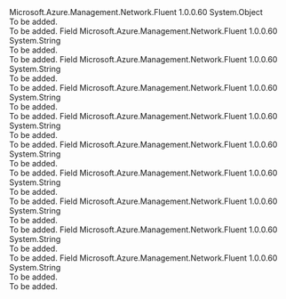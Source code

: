 <Type Name="IpsecEncryption" FullName="Microsoft.Azure.Management.Network.Fluent.Models.IpsecEncryption">
  <TypeSignature Language="C#" Value="public static class IpsecEncryption" />
  <TypeSignature Language="ILAsm" Value=".class public auto ansi abstract sealed beforefieldinit IpsecEncryption extends System.Object" />
  <TypeSignature Language="DocId" Value="T:Microsoft.Azure.Management.Network.Fluent.Models.IpsecEncryption" />
  <TypeSignature Language="VB.NET" Value="Public Class IpsecEncryption" />
  <TypeSignature Language="F#" Value="type IpsecEncryption = class" />
  <AssemblyInfo>
    <AssemblyName>Microsoft.Azure.Management.Network.Fluent</AssemblyName>
    <AssemblyVersion>1.0.0.60</AssemblyVersion>
  </AssemblyInfo>
  <Base>
    <BaseTypeName>System.Object</BaseTypeName>
  </Base>
  <Interfaces />
  <Docs>
    <summary>To be added.</summary>
    <remarks>To be added.</remarks>
  </Docs>
  <Members>
    <Member MemberName="AES128">
      <MemberSignature Language="C#" Value="public const string AES128;" />
      <MemberSignature Language="ILAsm" Value=".field public static literal string AES128" />
      <MemberSignature Language="DocId" Value="F:Microsoft.Azure.Management.Network.Fluent.Models.IpsecEncryption.AES128" />
      <MemberSignature Language="VB.NET" Value="Public Const AES128 As String " />
      <MemberSignature Language="F#" Value="val mutable AES128 : string" Usage="Microsoft.Azure.Management.Network.Fluent.Models.IpsecEncryption.AES128" />
      <MemberType>Field</MemberType>
      <AssemblyInfo>
        <AssemblyName>Microsoft.Azure.Management.Network.Fluent</AssemblyName>
        <AssemblyVersion>1.0.0.60</AssemblyVersion>
      </AssemblyInfo>
      <ReturnValue>
        <ReturnType>System.String</ReturnType>
      </ReturnValue>
      <Docs>
        <summary>To be added.</summary>
        <remarks>To be added.</remarks>
      </Docs>
    </Member>
    <Member MemberName="AES192">
      <MemberSignature Language="C#" Value="public const string AES192;" />
      <MemberSignature Language="ILAsm" Value=".field public static literal string AES192" />
      <MemberSignature Language="DocId" Value="F:Microsoft.Azure.Management.Network.Fluent.Models.IpsecEncryption.AES192" />
      <MemberSignature Language="VB.NET" Value="Public Const AES192 As String " />
      <MemberSignature Language="F#" Value="val mutable AES192 : string" Usage="Microsoft.Azure.Management.Network.Fluent.Models.IpsecEncryption.AES192" />
      <MemberType>Field</MemberType>
      <AssemblyInfo>
        <AssemblyName>Microsoft.Azure.Management.Network.Fluent</AssemblyName>
        <AssemblyVersion>1.0.0.60</AssemblyVersion>
      </AssemblyInfo>
      <ReturnValue>
        <ReturnType>System.String</ReturnType>
      </ReturnValue>
      <Docs>
        <summary>To be added.</summary>
        <remarks>To be added.</remarks>
      </Docs>
    </Member>
    <Member MemberName="AES256">
      <MemberSignature Language="C#" Value="public const string AES256;" />
      <MemberSignature Language="ILAsm" Value=".field public static literal string AES256" />
      <MemberSignature Language="DocId" Value="F:Microsoft.Azure.Management.Network.Fluent.Models.IpsecEncryption.AES256" />
      <MemberSignature Language="VB.NET" Value="Public Const AES256 As String " />
      <MemberSignature Language="F#" Value="val mutable AES256 : string" Usage="Microsoft.Azure.Management.Network.Fluent.Models.IpsecEncryption.AES256" />
      <MemberType>Field</MemberType>
      <AssemblyInfo>
        <AssemblyName>Microsoft.Azure.Management.Network.Fluent</AssemblyName>
        <AssemblyVersion>1.0.0.60</AssemblyVersion>
      </AssemblyInfo>
      <ReturnValue>
        <ReturnType>System.String</ReturnType>
      </ReturnValue>
      <Docs>
        <summary>To be added.</summary>
        <remarks>To be added.</remarks>
      </Docs>
    </Member>
    <Member MemberName="DES">
      <MemberSignature Language="C#" Value="public const string DES;" />
      <MemberSignature Language="ILAsm" Value=".field public static literal string DES" />
      <MemberSignature Language="DocId" Value="F:Microsoft.Azure.Management.Network.Fluent.Models.IpsecEncryption.DES" />
      <MemberSignature Language="VB.NET" Value="Public Const DES As String " />
      <MemberSignature Language="F#" Value="val mutable DES : string" Usage="Microsoft.Azure.Management.Network.Fluent.Models.IpsecEncryption.DES" />
      <MemberType>Field</MemberType>
      <AssemblyInfo>
        <AssemblyName>Microsoft.Azure.Management.Network.Fluent</AssemblyName>
        <AssemblyVersion>1.0.0.60</AssemblyVersion>
      </AssemblyInfo>
      <ReturnValue>
        <ReturnType>System.String</ReturnType>
      </ReturnValue>
      <Docs>
        <summary>To be added.</summary>
        <remarks>To be added.</remarks>
      </Docs>
    </Member>
    <Member MemberName="DES3">
      <MemberSignature Language="C#" Value="public const string DES3;" />
      <MemberSignature Language="ILAsm" Value=".field public static literal string DES3" />
      <MemberSignature Language="DocId" Value="F:Microsoft.Azure.Management.Network.Fluent.Models.IpsecEncryption.DES3" />
      <MemberSignature Language="VB.NET" Value="Public Const DES3 As String " />
      <MemberSignature Language="F#" Value="val mutable DES3 : string" Usage="Microsoft.Azure.Management.Network.Fluent.Models.IpsecEncryption.DES3" />
      <MemberType>Field</MemberType>
      <AssemblyInfo>
        <AssemblyName>Microsoft.Azure.Management.Network.Fluent</AssemblyName>
        <AssemblyVersion>1.0.0.60</AssemblyVersion>
      </AssemblyInfo>
      <ReturnValue>
        <ReturnType>System.String</ReturnType>
      </ReturnValue>
      <Docs>
        <summary>To be added.</summary>
        <remarks>To be added.</remarks>
      </Docs>
    </Member>
    <Member MemberName="GCMAES128">
      <MemberSignature Language="C#" Value="public const string GCMAES128;" />
      <MemberSignature Language="ILAsm" Value=".field public static literal string GCMAES128" />
      <MemberSignature Language="DocId" Value="F:Microsoft.Azure.Management.Network.Fluent.Models.IpsecEncryption.GCMAES128" />
      <MemberSignature Language="VB.NET" Value="Public Const GCMAES128 As String " />
      <MemberSignature Language="F#" Value="val mutable GCMAES128 : string" Usage="Microsoft.Azure.Management.Network.Fluent.Models.IpsecEncryption.GCMAES128" />
      <MemberType>Field</MemberType>
      <AssemblyInfo>
        <AssemblyName>Microsoft.Azure.Management.Network.Fluent</AssemblyName>
        <AssemblyVersion>1.0.0.60</AssemblyVersion>
      </AssemblyInfo>
      <ReturnValue>
        <ReturnType>System.String</ReturnType>
      </ReturnValue>
      <Docs>
        <summary>To be added.</summary>
        <remarks>To be added.</remarks>
      </Docs>
    </Member>
    <Member MemberName="GCMAES192">
      <MemberSignature Language="C#" Value="public const string GCMAES192;" />
      <MemberSignature Language="ILAsm" Value=".field public static literal string GCMAES192" />
      <MemberSignature Language="DocId" Value="F:Microsoft.Azure.Management.Network.Fluent.Models.IpsecEncryption.GCMAES192" />
      <MemberSignature Language="VB.NET" Value="Public Const GCMAES192 As String " />
      <MemberSignature Language="F#" Value="val mutable GCMAES192 : string" Usage="Microsoft.Azure.Management.Network.Fluent.Models.IpsecEncryption.GCMAES192" />
      <MemberType>Field</MemberType>
      <AssemblyInfo>
        <AssemblyName>Microsoft.Azure.Management.Network.Fluent</AssemblyName>
        <AssemblyVersion>1.0.0.60</AssemblyVersion>
      </AssemblyInfo>
      <ReturnValue>
        <ReturnType>System.String</ReturnType>
      </ReturnValue>
      <Docs>
        <summary>To be added.</summary>
        <remarks>To be added.</remarks>
      </Docs>
    </Member>
    <Member MemberName="GCMAES256">
      <MemberSignature Language="C#" Value="public const string GCMAES256;" />
      <MemberSignature Language="ILAsm" Value=".field public static literal string GCMAES256" />
      <MemberSignature Language="DocId" Value="F:Microsoft.Azure.Management.Network.Fluent.Models.IpsecEncryption.GCMAES256" />
      <MemberSignature Language="VB.NET" Value="Public Const GCMAES256 As String " />
      <MemberSignature Language="F#" Value="val mutable GCMAES256 : string" Usage="Microsoft.Azure.Management.Network.Fluent.Models.IpsecEncryption.GCMAES256" />
      <MemberType>Field</MemberType>
      <AssemblyInfo>
        <AssemblyName>Microsoft.Azure.Management.Network.Fluent</AssemblyName>
        <AssemblyVersion>1.0.0.60</AssemblyVersion>
      </AssemblyInfo>
      <ReturnValue>
        <ReturnType>System.String</ReturnType>
      </ReturnValue>
      <Docs>
        <summary>To be added.</summary>
        <remarks>To be added.</remarks>
      </Docs>
    </Member>
    <Member MemberName="None">
      <MemberSignature Language="C#" Value="public const string None;" />
      <MemberSignature Language="ILAsm" Value=".field public static literal string None" />
      <MemberSignature Language="DocId" Value="F:Microsoft.Azure.Management.Network.Fluent.Models.IpsecEncryption.None" />
      <MemberSignature Language="VB.NET" Value="Public Const None As String " />
      <MemberSignature Language="F#" Value="val mutable None : string" Usage="Microsoft.Azure.Management.Network.Fluent.Models.IpsecEncryption.None" />
      <MemberType>Field</MemberType>
      <AssemblyInfo>
        <AssemblyName>Microsoft.Azure.Management.Network.Fluent</AssemblyName>
        <AssemblyVersion>1.0.0.60</AssemblyVersion>
      </AssemblyInfo>
      <ReturnValue>
        <ReturnType>System.String</ReturnType>
      </ReturnValue>
      <Docs>
        <summary>To be added.</summary>
        <remarks>To be added.</remarks>
      </Docs>
    </Member>
  </Members>
</Type>